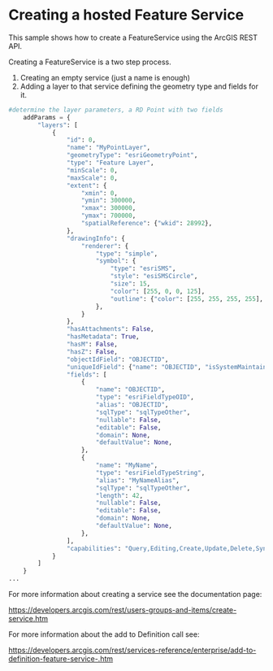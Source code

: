 # Creating a hosted Feature Service
This sample shows how to create a FeatureService using the ArcGIS REST API.

Creating a FeatureService is a two step process.
1. Creating an empty service (just a name is enough)
2. Adding a layer to that service defining the geometry type and fields for it.

``` Python
#determine the layer parameters, a RD Point with two fields
    addParams = {
        "layers": [
            {
                "id": 0,
                "name": "MyPointLayer",
                "geometryType": "esriGeometryPoint",
                "type": "Feature Layer",
                "minScale": 0,
                "maxScale": 0,
                "extent": {
                    "xmin": 0,
                    "ymin": 300000,
                    "xmax": 300000,
                    "ymax": 700000,
                    "spatialReference": {"wkid": 28992},
                },
                "drawingInfo": {
                    "renderer": {
                        "type": "simple",
                        "symbol": {
                            "type": "esriSMS",
                            "style": "esiSMSCircle",
                            "size": 15,
                            "color": [255, 0, 0, 125],
                            "outline": {"color": [255, 255, 255, 255], "width": 1},
                        },
                    }
                },
                "hasAttachments": False,
                "hasMetadata": True,
                "hasM": False,
                "hasZ": False,
                "objectIdField": "OBJECTID",
                "uniqueIdField": {"name": "OBJECTID", "isSystemMaintained": True},
                "fields": [
                    {
                        "name": "OBJECTID",
                        "type": "esriFieldTypeOID",
                        "alias": "OBJECTID",
                        "sqlType": "sqlTypeOther",
                        "nullable": False,
                        "editable": False,
                        "domain": None,
                        "defaultValue": None,
                    },
                    {
                        "name": "MyName",
                        "type": "esriFieldTypeString",
                        "alias": "MyNameAlias",
                        "sqlType": "sqlTypeOther",
                        "length": 42,
                        "nullable": False,
                        "editable": False,
                        "domain": None,
                        "defaultValue": None,
                    },
                ],
                "capabilities": "Query,Editing,Create,Update,Delete,Sync",
            }
        ]
    }
...
```
For more information about creating a service see the documentation page:

https://developers.arcgis.com/rest/users-groups-and-items/create-service.htm

For more information about the add to Definition call see:

https://developers.arcgis.com/rest/services-reference/enterprise/add-to-definition-feature-service-.htm
